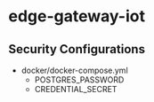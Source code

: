 # edge-gateway-iot

## Security Configurations

- docker/docker-compose.yml
  - POSTGRES_PASSWORD
  - CREDENTIAL_SECRET
